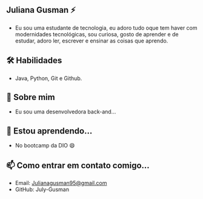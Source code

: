  ## Juliana Gusman ⚡️

- Eu sou uma estudante de tecnologia, eu adoro tudo oque tem haver com modernidades tecnológicas, sou curiosa, gosto de aprender e de estudar, adoro ler, escrever e ensinar as coisas que aprendo.

## 🛠 Habilidades

- Java, Python, Git e Github.

## 🚀 Sobre mim

- Eu sou uma desenvolvedora back-and...

## 🧠 Estou aprendendo...

- No bootcamp da DIO 😄

## 📫 Como entrar em contato comigo...

- Email: Julianagusman95@gmail.com
- GitHub: July-Gusman 

